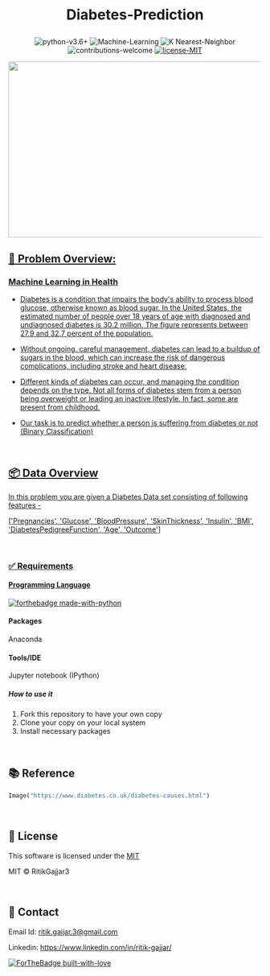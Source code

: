 # <p align="center">Diabetes-Prediction</p>

<p align="center">
    <img src="https://img.shields.io/badge/python-v3.6+-blue.svg"
         alt="python-v3.6+">
    <img src="https://img.shields.io/badge/Machine-Learning-red.svg"
         alt="Machine-Learning">
    <img src="https://img.shields.io/badge/K Nearest-Neighbor-yellow.svg"
         alt="K Nearest-Neighbor">
    <img src="https://img.shields.io/badge/contributions-welcome-orange.svg"
         alt="contributions-welcome">
    <a href="https://github.com/RitikGajjar3/Diabetes-Prediction/blob/master/LICENSE">
    <img src="https://img.shields.io/badge/license-MIT-green.svg"
         alt="license-MIT">
</p>

<p align="center">
  <a href="https://res.cloudinary.com/grohealth/image/upload/c_fill,f_auto,fl_lossy,h_650,q_auto,w_1085/v1581695681/DCUK/Content/causes-of-diabetes.png">
  <img width="600" height="350" src="https://res.cloudinary.com/grohealth/image/upload/c_fill,f_auto,fl_lossy,h_650,q_auto,w_1085/v1581695681/DCUK/Content/causes-of-diabetes.png">
</p>

<h2>📘 Problem Overview:</h2>

### Machine Learning in Health

- Diabetes is a condition that impairs the body's ability to process blood glucose, otherwise known as blood sugar. In the United States, the estimated number of people over 18 years of age with diagnosed and undiagnosed diabetes is 30.2 million. The figure represents between 27.9 and 32.7 percent of the population.

- Without ongoing, careful management, diabetes can lead to a buildup of sugars in the blood, which can increase the risk of dangerous complications, including stroke and heart disease.

- Different kinds of diabetes can occur, and managing the condition depends on the type. Not all forms of diabetes stem from a person being overweight or leading an inactive lifestyle. In fact, some are present from childhood.

- Our task is to predict whether a person is suffering from diabetes or not (Binary Classification)

<br>

<h2>📦 Data Overview</h2>
In this problem you are given a Diabetes Data set consisting of following features -

['Pregnancies', 'Glucose', 'BloodPressure', 'SkinThickness', 'Insulin', 'BMI', 'DiabetesPedigreeFunction', 'Age', 'Outcome']

<br>

### ✅  Requirements

#### Programming Language
[![forthebadge made-with-python](http://ForTheBadge.com/images/badges/made-with-python.svg)](https://www.python.org/)

#### Packages
Anaconda

#### Tools/IDE 
Jupyter notebook (IPython)

##### How to use it
1. Fork this repository to have your own copy
2. Clone your copy on your local system
3. Install necessary packages

<br>

## 📚 Reference
```python
Image("https://www.diabetes.co.uk/diabetes-causes.html")

```

<br>

## 📜 License

This software is licensed under the [MIT](https://github.com/RitikGajjar3/Diabetes-Prediction/blob/master/LICENSE)

MIT © RitikGajjar3

<br>

## 🤝 Contact

Email Id: ritik.gajjar.3@gmail.com

Linkedin: https://www.linkedin.com/in/ritik-gajjar/

[![ForTheBadge built-with-love](http://ForTheBadge.com/images/badges/built-with-love.svg)](https://github.com/RitikGajjar3)
